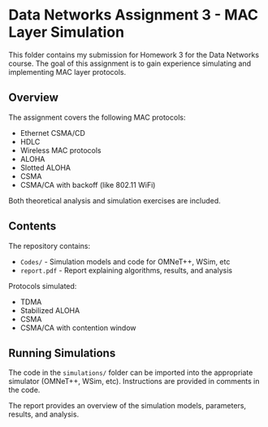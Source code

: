 # Data Networks Assignment 3 - MAC Layer Simulation

This folder contains my submission for Homework 3 for the Data Networks course. The goal of this assignment is to gain experience simulating and implementing MAC layer protocols.

## Overview

The assignment covers the following MAC protocols:

- Ethernet CSMA/CD  
- HDLC
- Wireless MAC protocols
- ALOHA
- Slotted ALOHA
- CSMA 
- CSMA/CA with backoff (like 802.11 WiFi)

Both theoretical analysis and simulation exercises are included.

## Contents

The repository contains:

- `Codes/` - Simulation models and code for OMNeT++, WSim, etc
- `report.pdf` - Report explaining algorithms, results, and analysis

Protocols simulated:

- TDMA
- Stabilized ALOHA
- CSMA
- CSMA/CA with contention window

## Running Simulations

The code in the `simulations/` folder can be imported into the appropriate simulator (OMNeT++, WSim, etc). Instructions are provided in comments in the code.

The report provides an overview of the simulation models, parameters, results, and analysis.

